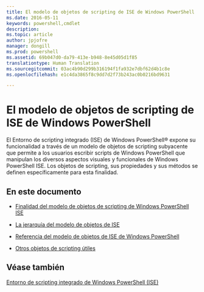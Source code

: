 ```yaml
---
title: El modelo de objetos de scripting de ISE de Windows PowerShell
ms.date: 2016-05-11
keywords: powershell,cmdlet
description: 
ms.topic: article
author: jpjofre
manager: dongill
ms.prod: powershell
ms.assetid: 69b047d0-da79-413e-b948-8e45d05d1f85
translationtype: Human Translation
ms.sourcegitcommit: 03ac4b90d299b316194f1fa932e7dbf62d4b1c8e
ms.openlocfilehash: e1c4da3865f8c9dd7d2f73b243ac0b0216bd9631

---
```


# El modelo de objetos de scripting de ISE de Windows PowerShell
  El Entorno de scripting integrado (ISE) de Windows PowerShell® expone su funcionalidad a través de un modelo de objetos de scripting subyacente que permite a los usuarios escribir scripts de Windows PowerShell que manipulan los diversos aspectos visuales y funcionales de Windows PowerShell ISE. Los objetos de scripting, sus propiedades y sus métodos se definen específicamente para esta finalidad.

## En este documento

-   [Finalidad del modelo de objetos de scripting de Windows PowerShell ISE](Purpose-of-the-Windows-PowerShell-ISE-Scripting-Object-Model.md)

-   [La jerarquía del modelo de objetos de ISE](The-ISE-Object-Model-Hierarchy.md)

-   [Referencia del modelo de objetos de ISE de Windows PowerShell](Windows-PowerShell-ISE-Object-Model-Reference.md)

-   [Otros objetos de scripting útiles](../../getting-started/cookbooks/Other-Useful-Scripting-Objects.md)

## Véase también
 [Entorno de scripting integrado de Windows PowerShell &#40;ISE&#41;](../../getting-started/fundamental/Windows-PowerShell-Integrated-Scripting-Environment--ISE-.md)

  



<!--HONumber=Aug16_HO3-->


